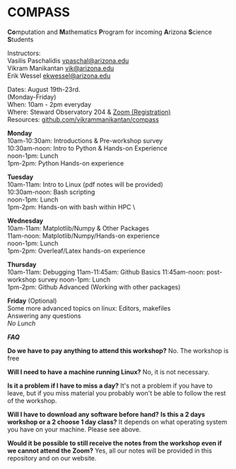 # COMPASS

**Co**mputation and **M**athematics **P**rogram for incoming **A**rizona **S**cience **S**tudents

Instructors: \
Vasilis Paschalidis <vpaschal@arizona.edu> \
Vikram Manikantan <vik@arizona.edu> \
Erik Wessel <ekwessel@arizona.edu>

Dates: August 19th-23rd. \
       (Monday-Friday) \
When: 10am - 2pm everyday \
Where: Steward Observatory 204 & [Zoom (Registration)](https://arizona.zoom.us/meeting/register/tZAlfuupqD4uHtBD6uaf6u6XsSnPbkeQEKsO) \
Resources: [github.com/vikrammanikantan/compass](github.com/vikrammanikantan/compass)

**Monday** \
10am-10:30am: Introductions & Pre-workshop survey \
10:30am-noon: Intro to Python & Hands-on Experience \
noon-1pm: Lunch \
1pm-2pm: Python Hands-on experience

**Tuesday** \
10am-11am: Intro to Linux (pdf notes will be provided) \
10:30am-noon: Bash scripting \
noon-1pm: Lunch \
1pm-2pm: Hands-on with bash within HPC \

**Wednesday** \
10am-11am: Matplotlib/Numpy & Other Packages \
11am-noon:  Matplotlib/Numpy/Hands-on experience \
noon-1pm: Lunch \
1pm-2pm: Overleaf/Latex hands-on experience 

**Thursday** \
10am-11am: Debugging
11am-11:45am: Github Basics
11:45am-noon: post-workshop survey
noon-1pm: Lunch \
1pm-2pm: Github Advanced (Working with other packages)

**Friday** (Optional) \
Some more advanced topics on linux: Editors, makefiles \
Answering any questions  \
*No Lunch*


***FAQ***

**Do we have to pay anything to attend this workshop?**
No. The workshop is free

**Will I need to have a machine running Linux?**
No, it is not necessary.

**Is it a problem if I have to miss a day?**
It's not a problem if you have to leave, but if you miss material you probably won't be able to follow the rest of the workshop. 

**Will I have to download any software before hand?** **Is this a 2 days workshop or a 2 choose 1 day class?**
It depends on what operating system you have on your machine. Please see above.

**Would it be possible to still receive the notes from the workshop even if we cannot attend the Zoom?**
Yes, all our notes will be provided in this repository and on our website.
       

